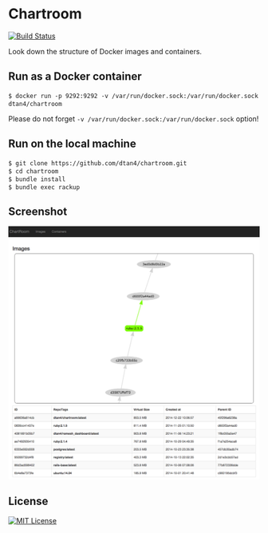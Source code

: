 # Chartroom

[![Build Status](https://travis-ci.org/dtan4/chartroom.svg?branch=master)](https://travis-ci.org/dtan4/chartroom)

Look down the structure of Docker images and containers.

## Run as a Docker container

```shell
$ docker run -p 9292:9292 -v /var/run/docker.sock:/var/run/docker.sock dtan4/chartroom
```

Please do not forget `-v /var/run/docker.sock:/var/run/docker.sock` option!

## Run on the local machine

```shell
$ git clone https://github.com/dtan4/chartroom.git
$ cd chartroom
$ bundle install
$ bundle exec rackup
```

## Screenshot

![screenshot](docs/images/screenshot.png)

## License

[![MIT License](http://img.shields.io/badge/license-MIT-blue.svg?style=flat)](LICENSE)
